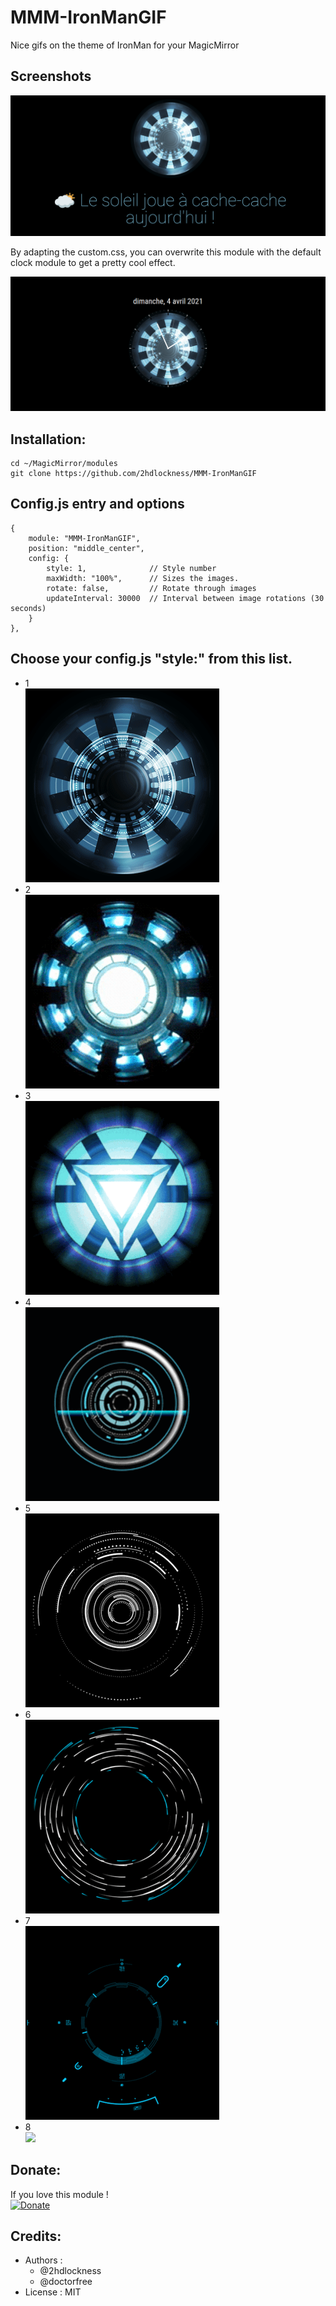 # MMM-IronManGIF
Nice gifs on the theme of IronMan for your MagicMirror

## Screenshots
![](https://github.com/2hdlockness/MMM-IronManGIF/blob/main/Resources/screenshot.png)


By adapting the custom.css, you can overwrite this module with the default clock module to get a pretty cool effect.
<br>

![](https://github.com/2hdlockness/MMM-IronManGIF/blob/main/Resources/screenshot_1.png)

## Installation:
```
cd ~/MagicMirror/modules
git clone https://github.com/2hdlockness/MMM-IronManGIF
```

## Config.js entry and options

```
{
    module: "MMM-IronManGIF",
    position: "middle_center",
    config: {
        style: 1,              // Style number
        maxWidth: "100%",      // Sizes the images. 
        rotate: false,         // Rotate through images
        updateInterval: 30000  // Interval between image rotations (30 seconds)
    }
},
```

## Choose your config.js "style:" from this list.

*  1<br>
![](https://github.com/2hdlockness/MMM-IronManGIF/blob/main/Resources/1.gif)
*  2<br>
![](https://github.com/2hdlockness/MMM-IronManGIF/blob/main/Resources/2.gif)
*  3<br>
![](https://github.com/2hdlockness/MMM-IronManGIF/blob/main/Resources/3.gif)
*  4<br>
![](https://github.com/2hdlockness/MMM-IronManGIF/blob/main/Resources/4.gif)
*  5<br>
![](https://github.com/2hdlockness/MMM-IronManGIF/blob/main/Resources/5.gif)
*  6<br>
![](https://github.com/2hdlockness/MMM-IronManGIF/blob/main/Resources/6.gif)
*  7<br>
![](https://github.com/2hdlockness/MMM-IronManGIF/blob/main/Resources/7.gif)
*  8<br>
![](https://github.com/2hdlockness/MMM-IronManGIF/blob/main/Resources/8.gif)

## Donate:
If you love this module !<br>
[![Donate](https://img.shields.io/badge/Donate-PayPal-green.svg)](https://www.paypal.com/donate?hosted_button_id=DQW6PLJLDDB8L)


## Credits:
- Authors :
  - @2hdlockness
  - @doctorfree
- License : MIT
